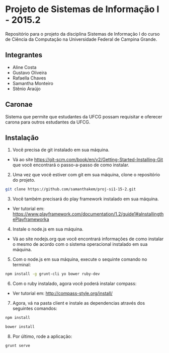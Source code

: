 # Projeto de Sistemas de Informação I - 2015.2
Repositório para o projeto da disciplina Sistemas de Informação I do curso de Ciência da Computação na Universidade Federal de Campina Grande.

## Integrantes
 - Aline Costa
 - Gustavo Oliveira
 - Rafaella Chaves
 - Samantha Monteiro
 - Stênio Araújo

## Caronae

Sistema que permite que estudantes da UFCG possam requisitar e oferecer carona para outros estudantes da UFCG.

## Instalação

1. Você precisa de git instalado em sua máquina.
 - Vá ao site https://git-scm.com/book/en/v2/Getting-Started-Installing-Git que você encontrará o passo-a-passo de como instalar.

2. Uma vez que você estiver com git em sua máquina, clone o repositório do projeto.

```bash
git clone https://github.com/samanthakem/proj-si1-15-2.git
``` 

3. Você também precisará do play framework instalado em sua máquina.

 - Ver tutorial em: https://www.playframework.com/documentation/1.2/guide1#aInstallingthePlayframeworka

4. Instale o node.js em sua máquina.

 - Vá ao site nodejs.org que você encontrará informações de como instalar o mesmo de acordo com o sistema operacional instalado em sua máquina.

5. Com o node.js em sua máquina, execute o sequinte comando no terminal:

```bash
npm install -g grunt-cli yo bower ruby-dev
``` 

6. Com o ruby instalado, agora você poderá instalar compass:

- Ver tutorial em: http://compass-style.org/install/

7. Agora, vá na pasta client e instale as dependencias através dos seguintes comandos:

```bash
npm install 
```

```bash
bower install
```

8. Por último, rode a aplicação:

```bash
grunt serve
```
